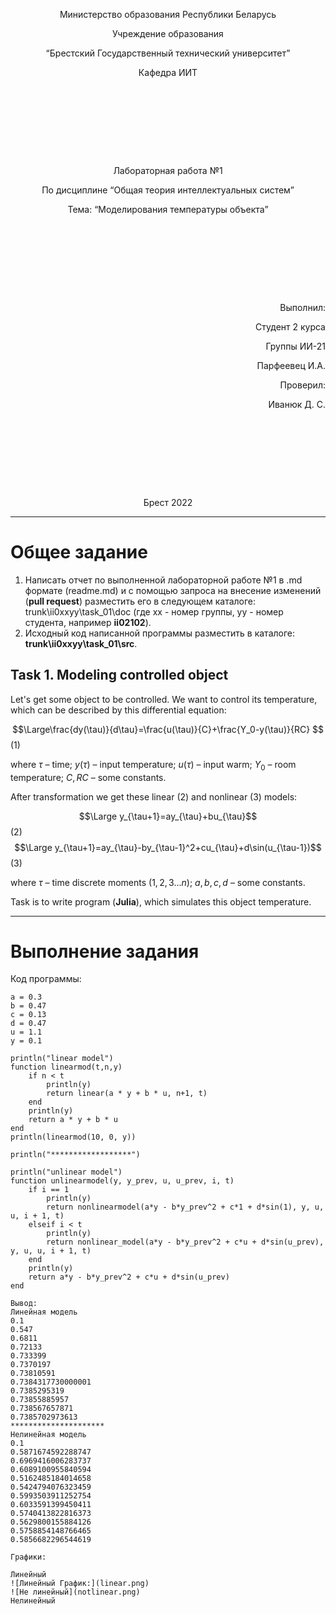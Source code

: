 <p style="text-align: center;">Министерство образования Республики Беларусь</p>
<p style="text-align: center;">Учреждение образования</p>
<p style="text-align: center;">“Брестский Государственный технический университет”</p>
<p style="text-align: center;">Кафедра ИИТ</p>
<div style="margin-bottom: 10em;"></div>
<p style="text-align: center;">Лабораторная работа №1</p>
<p style="text-align: center;">По дисциплине “Общая теория интеллектуальных систем”</p>
<p style="text-align: center;">Тема: “Моделирования температуры объекта”</p>
<div style="margin-bottom: 10em;"></div>
<p style="text-align: right;">Выполнил:</p>
<p style="text-align: right;">Студент 2 курса</p>
<p style="text-align: right;">Группы ИИ-21</p>
<p style="text-align: right;">Парфеевец И.А.</p>
<p style="text-align: right;">Проверил:</p>
<p style="text-align: right;">Иванюк Д. С.</p>
<div style="margin-bottom: 10em;"></div>
<p style="text-align: center;">Брест 2022</p>

---

# Общее задание #
1. Написать отчет по выполненной лабораторной работе №1 в .md формате (readme.md) и с помощью запроса на внесение изменений (**pull request**) разместить его в следующем каталоге: trunk\ii0xxyy\task_01\doc (где xx - номер группы, yy - номер студента, например **ii02102**).
2. Исходный код написанной программы разместить в каталоге: **trunk\ii0xxyy\task_01\src**.

## Task 1. Modeling controlled object ##
Let's get some object to be controlled. We want to control its temperature, which can be described by this differential equation:

$$\Large\frac{dy(\tau)}{d\tau}=\frac{u(\tau)}{C}+\frac{Y_0-y(\tau)}{RC} $$ (1)

where $\tau$ – time; $y(\tau)$ – input temperature; $u(\tau)$ – input warm; $Y_0$ – room temperature; $C,RC$ – some constants.

After transformation we get these linear (2) and nonlinear (3) models:

$$\Large y_{\tau+1}=ay_{\tau}+bu_{\tau}$$ (2)
$$\Large y_{\tau+1}=ay_{\tau}-by_{\tau-1}^2+cu_{\tau}+d\sin(u_{\tau-1})$$ (3)

where $\tau$ – time discrete moments ($1,2,3{\dots}n$); $a,b,c,d$ – some constants.

Task is to write program (**Julia**), which simulates this object temperature.

---

# Выполнение задания #

Код программы:

    a = 0.3
    b = 0.47
    c = 0.13
    d = 0.47
    u = 1.1
    y = 0.1
    
    println("linear model")
    function linearmod(t,n,y)
        if n < t
            println(y)
            return linear(a * y + b * u, n+1, t)
        end
        println(y)
        return a * y + b * u
    end
    println(linearmod(10, 0, y))
    
    println("******************")
    
    println("unlinear model")
    function unlinearmodel(y, y_prev, u, u_prev, i, t)
        if i == 1
            println(y)
            return nonlinearmodel(a*y - b*y_prev^2 + c*1 + d*sin(1), y, u, u, i + 1, t)
        elseif i < t
            println(y)
            return nonlinear_model(a*y - b*y_prev^2 + c*u + d*sin(u_prev), y, u, u, i + 1, t)
        end
        println(y)
        return a*y - b*y_prev^2 + c*u + d*sin(u_prev)
    end

    Вывод:
    Линейная модель
    0.1
    0.547
    0.6811
    0.72133
    0.733399
    0.7370197
    0.73810591
    0.7384317730000001
    0.7385295319
    0.73855885957
    0.738567657871
    0.7385702973613
    *********************
    Нелинейная модель
    0.1
    0.5871674592288747
    0.6969416006283737
    0.6089100955840594
    0.5162485184014658
    0.5424794076323459
    0.5993503911252754
    0.6033591399450411
    0.5740413822816373
    0.5629800155884126
    0.5758854148766465
    0.5856682296544619

    Графики:

    Линейный
    ![Линейный График:](linear.png)
    ![Не линейный](notlinear.png)
    Нелинейный

